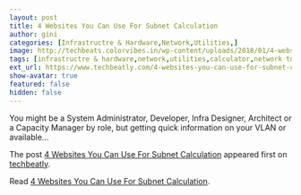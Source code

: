 ```yaml
---
layout: post
title: 4 Websites You Can Use For Subnet Calculation
author: gini
categories: [Infrastructre & Hardware,Network,Utilities,]
image: http://techbeats.colorvibes.in/wp-content/uploads/2018/01/4-websites-you-can-use-for-subnet-calculation.png
tags: [infrastructre & hardware,network,utilities,calculator,network tools,subnet,]
ext_url: https://www.techbeatly.com/4-websites-you-can-use-for-subnet-calculation/
show-avatar: true
featured: false
hidden: false
---
```


<p>You might be a System Administrator, Developer, Infra Designer, Architect or a Capacity Manager by role, but getting quick information on your VLAN or available&#46;&#46;&#46;</p>
<p>The post <a href="https://www.techbeatly.com/4-websites-you-can-use-for-subnet-calculation/">4 Websites You Can Use For Subnet Calculation</a> appeared first on <a href="https://www.techbeatly.com">techbeatly</a>.</p>

Read [4 Websites You Can Use For Subnet Calculation](https://www.techbeatly.com/4-websites-you-can-use-for-subnet-calculation/).